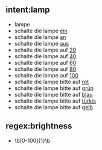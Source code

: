 ## intent:lamp
- lampe
- schalte die lampe [ein](state)
- schalte die lampe [an](state)
- schalte die lampe [aus](state)
- schalte die lampe auf [20](brightness)
- schalte die lampe auf [40](brightness)
- schalte die lampe auf [60](brightness)
- schalte die lampe auf [80](brightness)
- schalte die lampe auf [100](brightness)
- schalte die lampe bitte auf [rot](color)
- schalte die lampe bitte auf [grün](color)
- schalte die lampe bitte auf [blau](color)
- schalte die lampe bitte auf [türkis](color)
- schalte die lampe bitte auf [gelb](color)

## regex:brightness
- \b[0-100]{1}\b